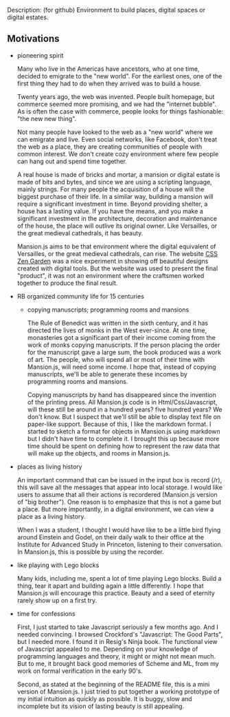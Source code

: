 Description: (for github)
Environment to build places, digital spaces or digital estates.

Motivations
-----------

- pioneering spirit
	
	Many who live in the Americas have ancestors, who at one time,
decided to emigrate to the "new world". For the earliest ones,
one of the first thing they had to do when they arrived was to
build a house. 

	Twenty years ago, the web was invented. People built homepage,
but commerce seemed more promising, and we had the "internet bubble".
As is often the case with commerce, people looks for things 
fashionable: "the new new thing". 

	Not many people have looked to the web as a "new world" where
we can emigrate and live. Even social networks, like Facebook,
don't treat the web as a place, they are creating communities
of people with common interest. We don't create cozy environment
where few people can hang out and spend time together. 

	A real house is made of bricks and mortar, a mansion or digital
estate is made of bits and bytes, and since we are using a
scripting language, mainly strings. For many people the acquisition
of a house will the biggest purchase of their life. In a similar
way, building a mansion will require a significant investment in
time. Beyond providing shelter, a house has a lasting value. If you
have the means, and you make a significant investment in the architecture,
decoration and maintenance of the house, the place will outlive its
original owner. Like Versailles, or the great medieval cathedrals, it
has beauty. 

	Mansion.js aims to be that environment where the digital equivalent
of Versailles, or the great medieval cathedrals, can rise. The website
[CSS Zen Garden][1] was a nice experiment in showing off beautiful
designs created with digital tools. But the website was used to present
the final "product", it was not an environment where the craftsmen worked
together to produce the final result.

- RB organized community life for 15 centuries
	- copying manuscripts; programming rooms and mansions

		The Rule of Benedict was written in the sixth century, and
it has directed the lives of monks in the West ever-since. At 
one time, monasteries got a significant part of their income coming
from the work of monks copying manuscripts. If the person placing
the order for the manuscript gave a large sum, the book produced
was a work of art. The people, who will spend all or most of their
time with Mansion.js, will need some income. I hope that, instead
of copying manuscripts, we'll be able to generate these incomes by
programming rooms and mansions.

		Copying manuscripts by hand has disappeared since the invention
of the printing press. All Mansion.js code is in Html/Css/Javascript,
will these still be around in a hundred years? five hundred years?
We don't know. But I suspect that we'll still be able to display
text file on paper-like support. Because of this, I like the markdown
format. I started to sketch a format for objects in Mansion.js using
markdown but I didn't have time to complete it. I brought this up
because more time should be spent on defining how to represent the
raw data that will make up the objects, and rooms in Mansion.js.

- places as living history

	An important command that can be issued in the input box is
record (/r), this will save all the messages that appear into
local storage. I would like users to assume that all their actions
is recordered (Mansion.js version of "big brother"). One reason is
to emphasize that this is not a game but a place. But more importantly,
in a digital environment, we can view a place as a living history.

	When I was a student, I thought I would have like to be a little
bird flying around Einstein and Godel, on their daily walk to their
office at the Institute for Advanced Study in Princeton, listening to
their conversation. In Mansion.js, this is possible by using the
recorder. 

- like playing with Lego blocks 

	Many kids, including me, spent a lot of time playing Lego
blocks. Build a thing, tear it apart and building again a little
differently. I hope that Mansion.js will encourage this practice.
Beauty and a seed of eternity rarely show up on a first try.

- time for confessions

	First, I just started to take Javascript seriously a few
months ago. And I needed convincing. I browsed Crockford's
"Javascript: The Good Parts", but I needed more. I found it
in Resig's Ninja book. The functional view of Javascript
appealed to me. Depending on your knowledge of programming
languages and theory, it might or might not mean much. But
to me, it brought back good memories of Scheme and ML, from
my work on formal verification in the early 90's.

	Second, as stated at the beginning of the README file,
this is a mini version of Mansion.js. I just tried to put
together a working prototype of my initial intuition as
quickly as possible. It is buggy, slow and incomplete but
its vision of lasting beauty is still appealing.

[1]: http://www.csszengarden.com/
